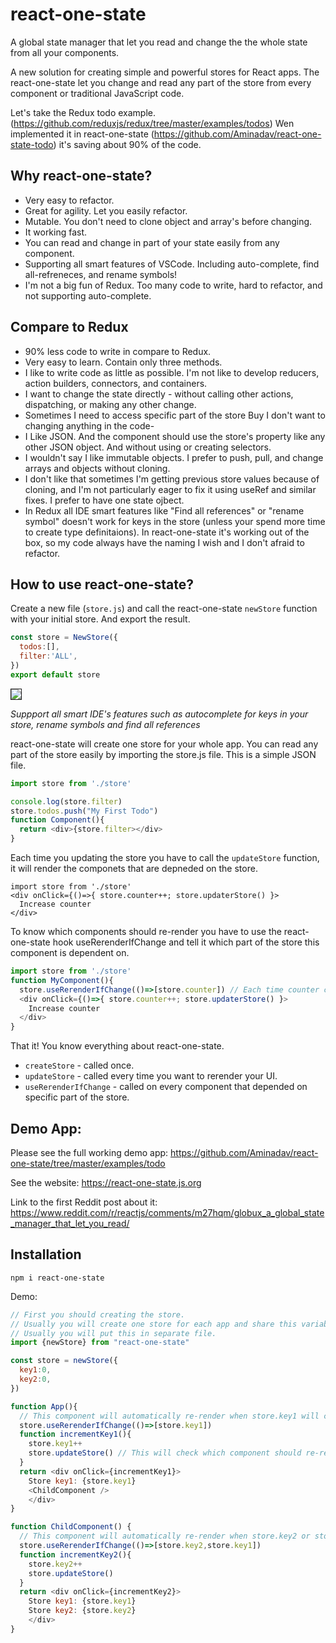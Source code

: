 # react-one-state

A global state manager that let you read and change the the whole state from all your components.

A new solution for creating simple and powerful stores for React apps. The react-one-state let you change and read any part of the store from every component or traditional JavaScript code.

Let's take the Redux todo example. (https://github.com/reduxjs/redux/tree/master/examples/todos) Wen implemented it in react-one-state (https://github.com/Aminadav/react-one-state-todo) it's saving about 90% of the code.

## Why react-one-state?

- Very easy to refactor.
- Great for agility. Let you easily refactor.
- Mutable. You don't need to clone object and array's before changing.
- It working fast.
- You can read and change in part of your state easily from any component.
- Supporting all smart features of VSCode. Including auto-complete, find all-refreneces, and rename symbols!
- I'm not a big fun of Redux. Too many code to write, hard to refactor, and not supporting auto-complete.


## Compare to Redux

- 90% less code to write in compare to Redux.
- Very easy to learn. Contain only three methods.
- I like to write code as little as possible. I'm not like to develop reducers, action builders, connectors, and containers.
- I want to change the state directly - without calling other actions, dispatching, or making any other change.
- Sometimes I need to access specific part of the store Buy I don't want to changing anything in the code-
- I Like JSON. And the component should use the store's property like any other JSON object. And without using or creating selectors.
- I wouldn't say I like immutable objects. I prefer to push, pull, and change arrays and objects without cloning.
- I don't like that sometimes I'm getting previous store values because of cloning, and I'm not particularly eager to fix it using useRef and similar fixes. I prefer to have one state ojbect.
- In Redux all IDE smart features like "Find all references" or "rename symbol" doesn't work for keys in the store (unless your spend more time to create type definitaions). In react-one-state it's working out of the box, so my code always have the naming I wish and I don't afraid to refactor.

## How to use react-one-state?

Create a new file (`store.js`) and call the react-one-state `newStore` function with your initial store. And export the result.

```js
const store = NewStore({
  todos:[],
  filter:'ALL',
})
export default store
```

<img src="https://snipboard.io/bkl6nq.jpg" border=1>

*Suppport all smart IDE's features such as autocomplete for keys in your store, rename symbols and find all references*

react-one-state will create one store for your whole app. You can read any part of the store easily by importing the store.js file. This is a simple JSON file.

```js
import store from './store'

console.log(store.filter)
store.todos.push("My First Todo")
function Component(){
  return <div>{store.filter></div>
}
```

Each time you updating the store you have to call the `updateStore` function, it will render the componets that are depneded on the store.

```
import store from './store'
<div onClick={()=>{ store.counter++; store.updaterStore() }>
  Increase counter
</div>
```

To know which components should re-render you have to use the react-one-state hook useRerenderIfChange and tell it which part of the store this component is dependent on.

```js
import store from './store'
function MyComponent(){
  store.useRerenderIfChange(()=>[store.counter]) // Each time counter change re-render this component
  <div onClick={()=>{ store.counter++; store.updaterStore() }>
    Increase counter
  </div>
}
```

That it! You know everything about react-one-state.

- `createStore` - called once.
- `updateStore` - called every time you want to rerender your UI.
- `useRerenderIfChange` - called on every component that depended on specific part of the store.

## Demo App:
Please see the full working demo app: https://github.com/Aminadav/react-one-state/tree/master/examples/todo

See the website: https://react-one-state.js.org

Link to the first Reddit post about it: https://www.reddit.com/r/reactjs/comments/m27hqm/globux_a_global_state_manager_that_let_you_read/

## Installation

    npm i react-one-state

Demo:

```js
// First you should creating the store.
// Usually you will create one store for each app and share this variable.
// Usually you will put this in separate file.
import {newStore} from "react-one-state"

const store = newStore({
  key1:0,
  key2:0,
})

function App(){
  // This component will automatically re-render when store.key1 will change.
  store.useRerenderIfChange(()=>[store.key1])
  function incrementKey1(){
    store.key1++
    store.updateStore() // This will check which component should re-render since the last update.
  }
  return <div onClick={incrementKey1}>
    Store key1: {store.key1}
    <ChildComponent />
    </div>
}

function ChildComponent() {
  // This component will automatically re-render when store.key2 or store.key1 will change.
  store.useRerenderIfChange(()=>[store.key2,store.key1])
  function incrementKey2(){
    store.key2++
    store.updateStore()
  }
  return <div onClick={incrementKey2}>
    Store key1: {store.key1}
    Store key2: {store.key2}
    </div>
}
```
